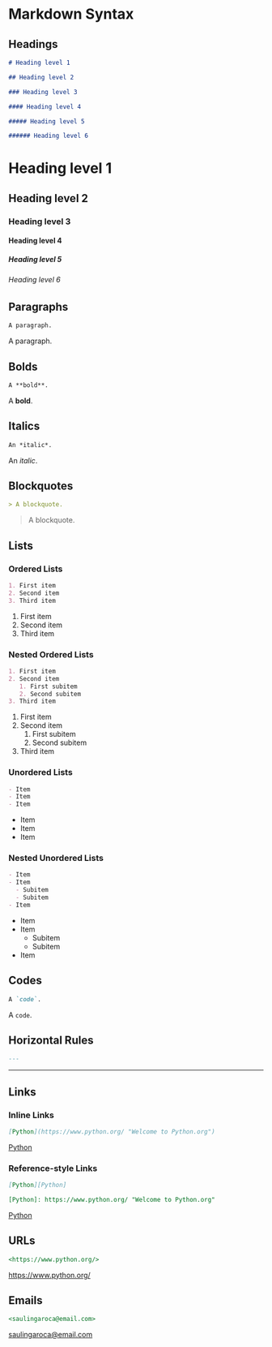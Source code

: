 # Markdown Syntax

## Headings

~~~markdown
# Heading level 1

~~~

~~~markdown
## Heading level 2

~~~

~~~markdown
### Heading level 3

~~~

~~~markdown
#### Heading level 4

~~~

~~~markdown
##### Heading level 5

~~~

~~~markdown
###### Heading level 6

~~~

# Heading level 1

## Heading level 2

### Heading level 3

#### Heading level 4

##### Heading level 5

###### Heading level 6

## Paragraphs

~~~markdown
A paragraph.

~~~

A paragraph.

## Bolds

~~~markdown
A **bold**.

~~~

A **bold**.

## Italics

~~~markdown
An *italic*.

~~~

An *italic*.

## Blockquotes

~~~markdown
> A blockquote.

~~~

> A blockquote.

## Lists

### Ordered Lists

~~~markdown
1. First item
2. Second item
3. Third item

~~~

1. First item
2. Second item
3. Third item

### Nested Ordered Lists

~~~markdown
1. First item
2. Second item
   1. First subitem
   2. Second subitem
3. Third item

~~~

1. First item
2. Second item
   1. First subitem
   2. Second subitem
3. Third item

### Unordered Lists

~~~markdown
- Item
- Item
- Item

~~~

- Item
- Item
- Item

### Nested Unordered Lists

~~~markdown
- Item
- Item
  - Subitem
  - Subitem
- Item

~~~

- Item
- Item
  - Subitem
  - Subitem
- Item

## Codes

~~~markdown
A `code`.

~~~

A `code`.

## Horizontal Rules

~~~markdown
---

~~~

---

## Links

### Inline Links

~~~markdown
[Python](https://www.python.org/ "Welcome to Python.org")

~~~

[Python](https://www.python.org/ "Welcome to Python.org")

### Reference-style Links

~~~markdown
[Python][Python]

[Python]: https://www.python.org/ "Welcome to Python.org"

~~~

[Python][Python]

[Python]: https://www.python.org/ "Welcome to Python.org"

## URLs

~~~markdown
<https://www.python.org/>

~~~

<https://www.python.org/>

## Emails

~~~markdown
<saulingaroca@email.com>

~~~

<saulingaroca@email.com>


